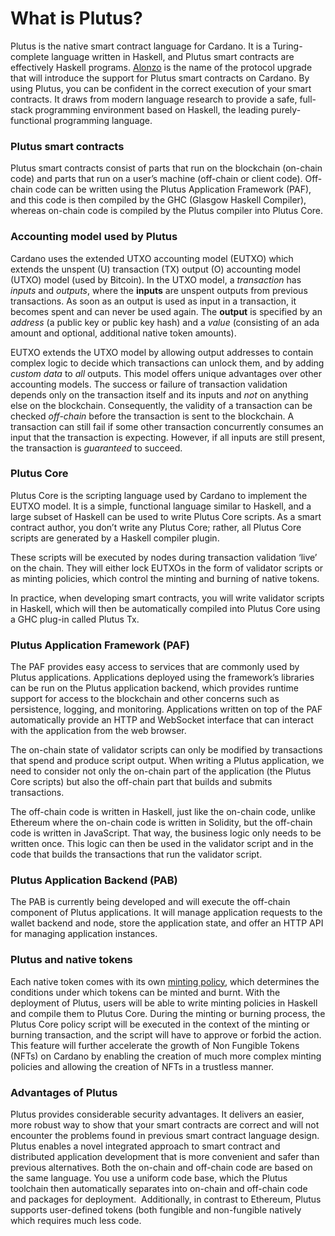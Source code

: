 # What is Plutus?

Plutus is the native smart contract language for Cardano. It is a Turing-complete language written in Haskell, and Plutus smart contracts are effectively Haskell programs. [Alonzo](https://iohk.io/en/blog/posts/2021/04/08/smart-contracts-%E2%80%93-here-we-come/) is the name of the protocol upgrade that will introduce the support for Plutus smart contracts on Cardano. By using Plutus, you can be confident in the correct execution of your smart contracts. It draws from modern language research to provide a safe, full-stack programming environment based on Haskell, the leading purely-functional programming language.

### Plutus smart contracts
Plutus smart contracts consist of parts that run on the blockchain (on-chain code) and parts that run on a user’s machine (off-chain or client code). Off-chain code can be written using the Plutus Application Framework (PAF), and this code is then compiled by the GHC (Glasgow Haskell Compiler), whereas on-chain code is compiled by the Plutus compiler into Plutus Core. 

### Accounting model used by Plutus
Cardano uses the extended UTXO accounting model (EUTXO) which extends the unspent (U) transaction (TX) output (O) accounting model (UTXO) model (used by Bitcoin). In the UTXO model, a *transaction* has *inputs* and *outputs*, where the **inputs** are unspent outputs from previous transactions. As soon as an output is used as input in a transaction, it becomes spent and can never be used again. The **output** is specified by an *address* (a public key or public key hash) and a *value* (consisting of an ada amount and optional, additional native token amounts).

EUTXO extends the UTXO model by allowing output addresses to contain complex logic to decide which transactions can unlock them, and by adding *custom data* to *all* outputs. This model offers unique advantages over other accounting models. The success or failure of transaction validation depends only on the transaction itself and its inputs and *not* on anything else on the blockchain. Consequently, the validity of a transaction can be checked *off-chain* before the transaction is sent to the blockchain. A transaction can still fail if some other transaction concurrently consumes an input that the transaction is expecting. However, if all inputs are still present, the transaction is *guaranteed* to succeed.

### Plutus Core
Plutus Core is the scripting language used by Cardano to implement the EUTXO model. It is a simple, functional language similar to Haskell, and a large subset of Haskell can be used to write Plutus Core scripts. As a smart contract author, you don’t write any Plutus Core; rather, all Plutus Core scripts are generated by a Haskell compiler plugin.

These scripts will be executed by nodes during transaction validation ‘live’ on the chain. They will either lock EUTXOs in the form of validator scripts or as minting policies, which control the minting and burning of native tokens.
 
In practice, when developing smart contracts, you will write validator scripts in Haskell, which will then be automatically compiled into Plutus Core using a GHC plug-in called  Plutus Tx.

### Plutus Application Framework (PAF)
The PAF provides easy access to services that are commonly used by Plutus applications. Applications deployed using the framework’s libraries can be run on the Plutus application backend, which provides runtime support for access to the blockchain and other concerns such as persistence, logging, and monitoring. Applications written on top of the PAF automatically provide an HTTP and WebSocket interface that can interact with the application from the web browser. 

The on-chain state of validator scripts can only be modified by transactions that spend and produce script output. When writing a Plutus application, we need to consider not only the on-chain part of the application (the Plutus Core scripts) but also the off-chain part that builds and submits transactions. 

The off-chain code is written in Haskell, just like the on-chain code, unlike Ethereum where the on-chain code is written in Solidity, but the off-chain code is written in JavaScript. That way, the business logic only needs to be written once. This logic can then be used in the validator script and in the code that builds the transactions that run the validator script. 

### Plutus Application Backend (PAB)
The PAB is currently being developed and will execute the off-chain component of Plutus applications. It will manage application requests to the wallet backend and node, store the application state, and offer an HTTP API for managing application instances.

### Plutus and native tokens
Each native token comes with its own [minting policy](https://github.com/input-output-hk/cardano-documentation/blob/staging/content/07-native-tokens/01-learn.mdx#minting-policy), which determines the conditions under which tokens can be minted and burnt. With the deployment of Plutus, users will be able to write minting policies in Haskell and compile them to Plutus Core. During the minting or burning process, the Plutus Core policy script will be executed in the context of the minting or burning transaction, and the script will have to approve or forbid the action. This feature will further accelerate the growth of Non Fungible Tokens (NFTs) on Cardano by enabling the creation of much more complex minting policies and allowing the creation of NFTs in a trustless manner.

### Advantages of Plutus
Plutus provides considerable security advantages. It delivers an easier, more robust way to show that your smart contracts are correct and will not encounter the problems found in previous smart contract language design. Plutus enables a novel integrated approach to smart contract and distributed application development that is more convenient and safer than previous alternatives. Both the on-chain and off-chain code are based on the same language. You use a uniform code base, which the Plutus toolchain then automatically separates into on-chain and off-chain code and packages for deployment. ‌ Additionally, in contrast to Ethereum, Plutus supports user-defined tokens (both fungible and non-fungible natively which requires much less code. 
